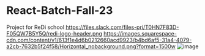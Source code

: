 # React-Batch-Fall-23
Project for ReDi school
https://files.slack.com/files-pri/T0HN7F83D-F05QW7B5Y5Q/redi-logo-header.png
https://images.squarespace-cdn.com/content/v1/613f1e4d6b0212660acd9923/b4bd6af5-31a4-4079-a2cb-7632b5f24f58/Horizontal_nobackground.png?format=1500w
![image](https://github.com/Yuzya2022/React-Batch-Fall-23/assets/103356891/76ad31b6-e147-4c64-b1e0-a483069b6711)
